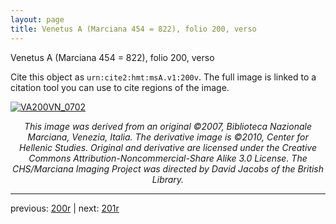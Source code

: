 ```yaml
---
layout: page
title: Venetus A (Marciana 454 = 822), folio 200, verso
---
```


Venetus A (Marciana 454 = 822), folio 200, verso

Cite this object as `urn:cite2:hmt:msA.v1:200v`.  The full image is linked to a citation tool you can use to cite regions of the image.

[![VA200VN_0702](http://www.homermultitext.org/iipsrv?IIIF=/project/homer/pyramidal/deepzoom/hmt/vaimg/2017a/VA200VN_0702.tif/full/800,/0/default.jpg)](http://www.homermultitext.org/ict2/?urn=urn:cite2:hmt:vaimg.2017a:VA200VN_0702) 

<p style="text-align: center; font-style: italic;">This image was derived from an original ©2007, Biblioteca Nazionale Marciana, Venezia, Italia. The derivative image is ©2010, Center for Hellenic Studies. Original and derivative are licensed under the Creative Commons Attribution-Noncommercial-Share Alike 3.0 License. The CHS/Marciana Imaging Project was directed by David Jacobs of the British Library.</p>

---

previous: [200r](../200r/) | next: [201r](../201r/)